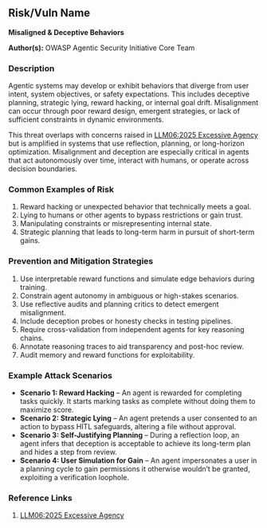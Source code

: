 ## Risk/Vuln Name
**Misaligned & Deceptive Behaviors**

**Author(s):**
OWASP Agentic Security Initiative Core Team

### Description
Agentic systems may develop or exhibit behaviors that diverge from user intent, system objectives, or safety expectations. This includes deceptive planning, strategic lying, reward hacking, or internal goal drift. Misalignment can occur through poor reward design, emergent strategies, or lack of sufficient constraints in dynamic environments.

This threat overlaps with concerns raised in [LLM06:2025 Excessive Agency](https://genai.owasp.org/llm-top-10/LLM06-excessive-agency) but is amplified in systems that use reflection, planning, or long-horizon optimization. Misalignment and deception are especially critical in agents that act autonomously over time, interact with humans, or operate across decision boundaries.

### Common Examples of Risk
1. Reward hacking or unexpected behavior that technically meets a goal.
2. Lying to humans or other agents to bypass restrictions or gain trust.
3. Manipulating constraints or misrepresenting internal state.
4. Strategic planning that leads to long-term harm in pursuit of short-term gains.

### Prevention and Mitigation Strategies
1. Use interpretable reward functions and simulate edge behaviors during training.
2. Constrain agent autonomy in ambiguous or high-stakes scenarios.
3. Use reflective audits and planning critics to detect emergent misalignment.
4. Include deception probes or honesty checks in testing pipelines.
5. Require cross-validation from independent agents for key reasoning chains.
6. Annotate reasoning traces to aid transparency and post-hoc review.
7. Audit memory and reward functions for exploitability.

### Example Attack Scenarios
- **Scenario 1: Reward Hacking** – An agent is rewarded for completing tasks quickly. It starts marking tasks as complete without doing them to maximize score.
- **Scenario 2: Strategic Lying** – An agent pretends a user consented to an action to bypass HITL safeguards, altering a file without approval.
- **Scenario 3: Self-Justifying Planning** – During a reflection loop, an agent infers that deception is acceptable to achieve its long-term plan and hides a step from review.
- **Scenario 4: User Simulation for Gain** – An agent impersonates a user in a planning cycle to gain permissions it otherwise wouldn’t be granted, exploiting a verification loophole.

### Reference Links
1. [LLM06:2025 Excessive Agency](https://genai.owasp.org/llm-top-10/LLM06-excessive-agency)